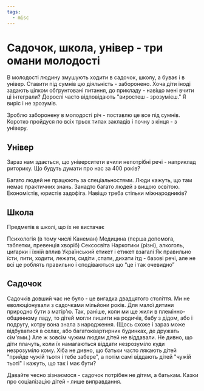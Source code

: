 ```yaml
---
tags:
  - misc
---
```

# Садочок, школа, універ - три омани молодості

В молодості людину змушують ходити в садочок, школу, а буває і в універ.
Ставити під сумнів цю діяльність - заборонено.
Хоча діти іноді задають цілком обґрунтовані питання, до прикладу - навіщо мені вчити ці інтеграли?
Дорослі часто відповідають "виростеш - зрозумієш."
Я виріс і не зрозумів.

Зроблю заборонену в молодості річ - поставлю це все під сумнів.
Коротко пройдуся по всіх трьох типах закладів і почну з кінця - з універу.

## Універ 

Зараз нам здається, що університети вчили непотрібні речі - наприклад риторику.
Що будуть думати про нас за 400 років?

Багато людей не працюють за спеціальностями.
Люди кажуть, що там немає практичних знань.
Занадто багато людей з вищою освітою.
Економістів, юристів задофіга. Навіщо треба стільки міжнародників?

## Школа

Предметів в школі, що їх не вистачає

Психологія (в тому числі Канеман)
Медицина (перша допомога, таблетки, превенція хворіб)
Сексосвіта
Наркотики (різні), алкоголь, цигарки і їхній вплив
Український етикет і етикет взагалі
Як правильно їсти, пити, ходити, лежати, сидіти ,спати, дихати ітд - базові речі, але не всі це роблять правильно і сподіваються що “це і так очевидно”


## Садочок

Садочків довший час не було - це вигадка двадцятого століття.
Ми не еволюціонували з садочками мільйони років.
Для малої дитини природно бути з матір'ю. 
Так, раніше, коли ми ще жили в племінно-общинному ладу, то дітей могли лишити на родичів, бабу з дідом, або і подругу, котру вона знала з народження.
(Щось схоже і зараз може відбуватися в селах, або багатоквартирних будинках, де дружать сім'ями.)
Але ж зовсім чужим людям дітей не віддавали.
Не дивно, що діти плачуть, коли їх намагаються віддати незрозуміло куди незрозуміло кому.
Хіба не дивно, що батьки часто лякають дітей "прийде чужій тьотя і тебе забере", а потім самі віддають дітей "чужій тьоті" і кажуть, що так і має бути?

Давайте чесно зізнаємося - садочок потрібен не дітям, а батькам.
Казки про соціалізацію дітей - лише виправдання.
